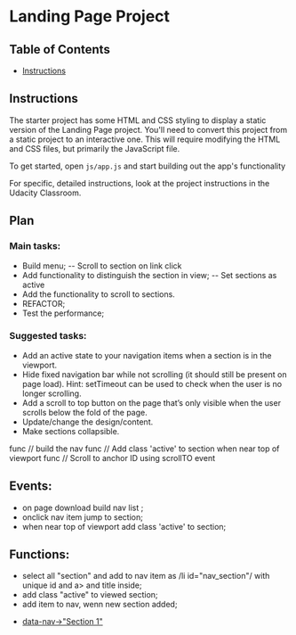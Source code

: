 # Landing Page Project

## Table of Contents

* [Instructions](#instructions)

## Instructions

The starter project has some HTML and CSS styling to display a static version of the Landing Page project. You'll need to convert this project from a static project to an interactive one. This will require modifying the HTML and CSS files, but primarily the JavaScript file.

To get started, open `js/app.js` and start building out the app's functionality

For specific, detailed instructions, look at the project instructions in the Udacity Classroom.



## Plan

### Main tasks:
 
- Build menu;
  -- Scroll to section on link click
- Add functionality to distinguish the section in view;
  -- Set sections as active
- Add the functionality to scroll to sections.
- REFACTOR;
- Test the performance;

### Suggested tasks:
 - Add an active state to your navigation items when a section is in the viewport.
 - Hide fixed navigation bar while not scrolling (it should still be present on page load).
            Hint: setTimeout can be used to check when the user is no longer scrolling.
 - Add a scroll to top button on the page that’s only visible when the user scrolls below the fold of    the page.
 - Update/change the design/content.
 - Make sections collapsible.


func // build the nav
func // Add class 'active' to section when near top of viewport
func // Scroll to anchor ID using scrollTO event

## Events: 
- on page download build nav list ;
- onclick nav item jump to section;
- when near top of viewport add class 'active' to section;


## Functions:
- select all "section"  and add to nav item as /li id="nav_section"/ with unique id and     a></a> and title inside;
- add class "active" to viewed section;
- add item to nav, wenn new section added;

     
     
<nav class="navbar__menu">
      <!-- Navigation starts as empty UL that will be populated with JS -->
    
  <ul id="navbar__list">
    <li id="nav_section_id"> <a href="#section_id" id="nav_section_id_link"> data-nav->"Section 1"</a> </li>
  </ul>
</nav>



